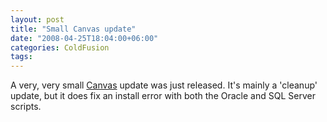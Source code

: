 ```yaml
---
layout: post
title: "Small Canvas update"
date: "2008-04-25T18:04:00+06:00"
categories: ColdFusion 
tags: 
---
```


A very, very small <a href="http://canvas.riaforge.org">Canvas</a> update was just released. It's mainly a 'cleanup' update, but it does fix an install error with both the Oracle and SQL Server scripts.